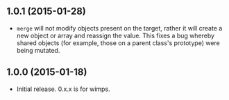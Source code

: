 ## 1.0.1 (2015-01-28)

- `merge` will not modify objects present on the target, rather it will create a new object or array and reassign the value. This fixes a bug whereby shared objects (for example, those on a parent class's prototype) were being mutated.

## 1.0.0 (2015-01-18)

- Initial release. 0.x.x is for wimps.
